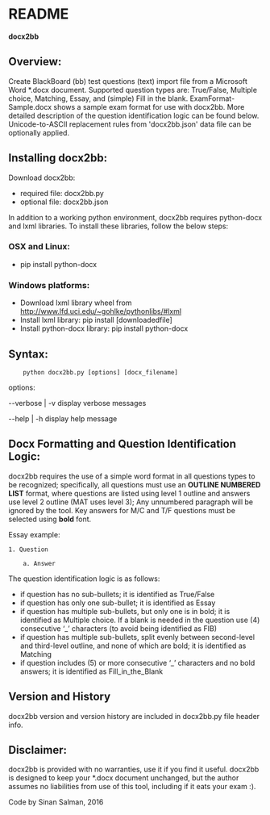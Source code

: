 # README #


**docx2bb**

## Overview: ##
Create BlackBoard (bb) test questions (text) import file from a Microsoft Word *.docx document. Supported question types are: True/False, Multiple choice, Matching, Essay, and (simple) Fill in the blank. ExamFormat-Sample.docx shows a sample exam format for use with docx2bb. More detailed description of the question identification logic can be found below. Unicode-to-ASCII replacement rules from 'docx2bb.json' data file can be optionally applied.

## Installing docx2bb: ##
Download docx2bb:

* required file: docx2bb.py
* optional file: docx2bb.json

In addition to a working python environment, docx2bb requires python-docx and lxml libraries. 
To install these libraries, follow the below steps:

### OSX and Linux: ###
* pip install python-docx

### Windows platforms: ###
* Download lxml library wheel from http://www.lfd.uci.edu/~gohlke/pythonlibs/#lxml
* Install lxml library: pip install [downloadedfile]
* Install python-docx library: pip install python-docx

## Syntax: ##
		python docx2bb.py [options] [docx_filename]
options:	

--verbose	|	-v		display verbose messages

--help		|	-h		display help message

## Docx Formatting and Question Identification Logic: ##
docx2bb requires the use of a simple word format in all questions types to be recognized; specifically, all questions must use an **OUTLINE NUMBERED LIST** format, where questions are listed using level 1 outline and answers use level 2 outline (MAT uses level 3); Any unnumbered paragraph will be ignored by the tool. Key answers for M/C and T/F questions must be selected using **bold** font. 

Essay example:

	1. Question

		a. Answer

The question identification logic is as follows:

* if question has no sub-bullets; it is identified as True/False
* if question has only one sub-bullet; it is identified as Essay
* if question has multiple sub-bullets, but only one is in bold; it is identified as Multiple choice. If a blank is needed in the question use (4) consecutive ‘_’ characters (to avoid being identified as FIB)
* if question has multiple sub-bullets, split evenly between second-level and third-level outline, and none of which are bold; it is identified as Matching
* if question includes (5) or more consecutive ‘_’ characters and no bold answers; it is identified as Fill_in_the_Blank

## Version and History ##
docx2bb version and version history are included in docx2bb.py file header info.

## Disclaimer: ##
docx2bb is provided with no warranties, use it if you find it useful. docx2bb is designed to keep your *.docx document unchanged, but the author assumes no liabilities from use of this tool, including if it eats your exam :).

Code by Sinan Salman, 2016